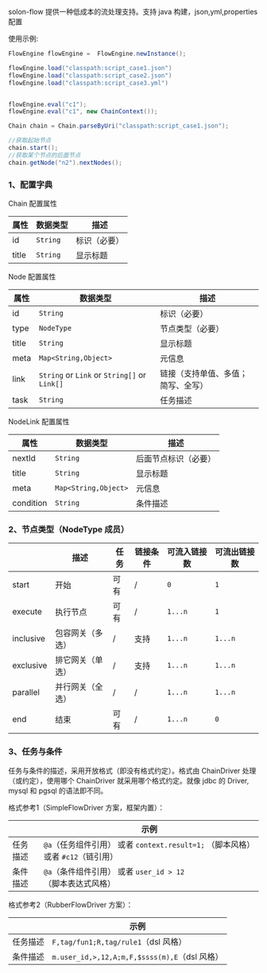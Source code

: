 
solon-flow 提供一种低成本的流处理支持。支持 java 构建，json,yml,properties 配置

使用示例:

```java
FlowEngine flowEngine =  FlowEngine.newInstance();

flowEngine.load("classpath:script_case1.json")
flowEngine.load("classpath:script_case2.json")
flowEngine.load("classpath:script_case3.yml")


flowEngine.eval("c1");
flowEngine.eval("c1", new ChainContext());

Chain chain = Chain.parseByUri("classpath:script_case1.json");

//获取起始节点
chain.start();
//获取某个节点的后面节点
chain.getNode("n2").nextNodes();
```

### 1、配置字典

Chain 配置属性

| 属性          | 数据类型         | 描述                       |
|-------------|--------------|--------------------------|
| id          | `String`          | 标识（必要）                       |
| title       | `String`       | 显示标题                     |



Node 配置属性

| 属性       | 数据类型                                          | 描述                |
|----------|-----------------------------------------------|-------------------|
| id       | `String`                                      | 标识（必要）            |
| type     | `NodeType`                                    | 节点类型（必要）          |
| title    | `String`                                      | 显示标题              |
| meta     | `Map<String,Object>`                          | 元信息               |
| link     | `String` or `Link` or `String[]`  or `Link[]` | 链接（支持单值、多值；简写、全写） |
| task     | `String`                                      | 任务描述              |

NodeLink 配置属性


| 属性        | 数据类型                 | 描述         |
|-----------|----------------------|------------|
| nextId      | `String`                  | 后面节点标识（必要） |
| title     | `String`               | 显示标题       |
| meta      | `Map<String,Object>` | 元信息        |
| condition | `String`               | 条件描述       |

### 2、节点类型（NodeType 成员）

|             | 描述       | 任务 | 链接条件 | 可流入链接数  | 可流出链接数   |
|-------------|----------|----|------|---------|---------|
| start       | 开始       | 可有 | /    | `0`     | `1`     | 
| execute     | 执行节点     | 可有 | /    | `1...n` | `1`     | 
| inclusive   | 包容网关（多选） | /  | 支持   | `1...n` | `1...n` | 
| exclusive   | 排它网关（单选） | /  | 支持   | `1...n` | `1...n` | 
| parallel    | 并行网关（全选） | /  | /    | `1...n` | `1...n` | 
| end         | 结束       | 可有 | /    | `1...n` | `0`     | 

### 3、任务与条件

任务与条件的描述，采用开放格式（即没有格式约定）。格式由 ChainDriver 处理（或约定），使用哪个 ChainDriver 就采用哪个格式约定。就像 jdbc 的 Driver, mysql 和 pgsql 的语法即不同。

格式参考1（SimpleFlowDriver 方案，框架内置）：

|        | 示例                                                        | 
|--------|-----------------------------------------------------------|
| 任务描述   | `@a`（任务组件引用） 或者 `context.result=1;` （脚本风格） 或者 `#c12`（链引用） | 
| 条件描述   | `@a`（条件组件引用） 或者 `user_id > 12`（脚本表达式风格）                   | 


格式参考2（RubberFlowDriver 方案）：

|            | 示例                                        |
|------------|-------------------------------------------|
| 任务描述       | `F,tag/fun1;R,tag/rule1`（dsl 风格）          |
| 条件描述       | `m.user_id,>,12,A;m,F,$ssss(m),E`（dsl 风格） | 

